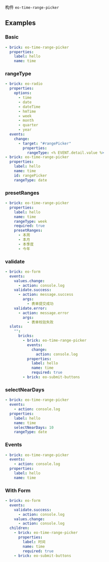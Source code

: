 构件 `eo-time-range-picker`

## Examples

### Basic

```yaml preview minHeight="400px"
- brick: eo-time-range-picker
  properties:
    label: hello
    name: time
```

### rangeType

```yaml preview minHeight="400px"
- brick: eo-radio
  properties:
    options:
      - time
      - date
      - dateTime
      - hmTime
      - week
      - month
      - quarter
      - year
  events:
    change:
      - target: "#rangePicker"
        properties:
          rangeType: <% EVENT.detail.value %>
- brick: eo-time-range-picker
  properties:
    label: hello
    name: time
    id: rangePicker
    rangeType: date
```

### presetRanges

```yaml preview minHeight="400px"
- brick: eo-time-range-picker
  properties:
    label: hello
    name: time
    rangeType: week
    required: true
    presetRanges:
      - 本周
      - 本月
      - 本季度
      - 今年
```

### validate

```yaml preview minHeight="400px"
- brick: eo-form
  events:
    values.change:
      - action: console.log
    validate.success:
      - action: message.success
        args:
          - 表单提交成功
    validate.error:
      - action: message.error
        args:
          - 表单校验失败
  slots:
    "":
      bricks:
        - brick: eo-time-range-picker
          events:
            change:
              action: console.log
          properties:
            label: hello
            name: time
            required: true
        - brick: eo-submit-buttons
```

### selectNearDays

```yaml preview minHeight="400px"
- brick: eo-time-range-picker
  events:
    - action: console.log
  properties:
    label: hello
    name: time
    selectNearDays: 10
    rangeType: date
```

### Events

```yaml preview minHeight="400px"
- brick: eo-time-range-picker
  events:
    - action: console.log
  properties:
    label: hello
    name: time
```

### With Form

```yaml preview minHeight="400px"
- brick: eo-form
  events:
    validate.success:
      - action: console.log
    values.change:
      - action: console.log
  children:
    - brick: eo-time-range-picker
      properties:
        label: 时间
        name: time
        required: true
    - brick: eo-submit-buttons
```
